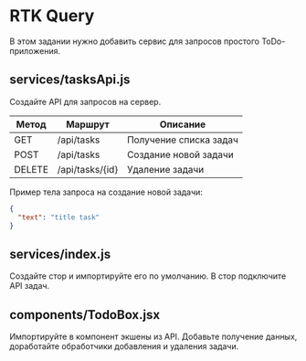 # RTK Query

В этом задании нужно добавить сервис для запросов простого ToDo-приложения.

## services/tasksApi.js

Создайте API для запросов на сервер.

| Метод  | Маршрут         | Описание               |
| ------ | --------------- | ---------------------- |
| GET    | /api/tasks      | Получение списка задач |
| POST   | /api/tasks      | Создание новой задачи  |
| DELETE | /api/tasks/{id} | Удаление задачи        |

Пример тела запроса на создание новой задачи:

```json
{
  "text": "title task"
}
```

## services/index.js

Создайте стор и импортируйте его по умолчанию. В стор подключите API задач.

## components/TodoBox.jsx

Импортируйте в компонент экшены из API. Добавьте получение данных, доработайте обработчики добавления и удаления задачи.
